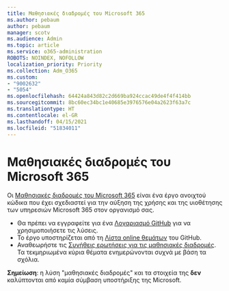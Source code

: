 ```yaml
---
title: Μαθησιακές διαδρομές του Microsoft 365
ms.author: pebaum
author: pebaum
manager: scotv
ms.audience: Admin
ms.topic: article
ms.service: o365-administration
ROBOTS: NOINDEX, NOFOLLOW
localization_priority: Priority
ms.collection: Adm_O365
ms.custom:
- "9002632"
- "5054"
ms.openlocfilehash: 64424a843d82c2d669ba924ccac49de4f4f414bb
ms.sourcegitcommit: 8bc60ec34bc1e40685e3976576e04a2623f63a7c
ms.translationtype: HT
ms.contentlocale: el-GR
ms.lasthandoff: 04/15/2021
ms.locfileid: "51834011"
---
```

# <a name="microsoft-365-learning-pathways"></a>Μαθησιακές διαδρομές του Microsoft 365

Οι [Μαθησιακές διαδρομές του Microsoft 365](https://docs.microsoft.com/office365/customlearning/) είναι ένα έργο ανοιχτού κώδικα που έχει σχεδιαστεί για την αύξηση της χρήσης και της υιοθέτησης των υπηρεσιών Microsoft 365 στον οργανισμό σας.

- Θα πρέπει να εγγραφείτε για ένα [Λογαριασμό GitHub](https://aka.ms/joingithub) για να χρησιμοποιήσετε τις λύσεις.
- Το έργο υποστηρίζεται από τη [Λίστα online θεμάτων](https://aka.ms/CustomLearningHelp) του GitHub.
- Αναθεωρήστε τις [Συνήθεις ερωτήσεις για τις μαθησιακές διαδρομές](https://docs.microsoft.com/office365/customlearning/faq). Τα τεκμηριωμένα κύρια θέματα ενημερώνονται συχνά με βάση τα σχόλια.

**Σημείωση**: η λύση "μαθησιακές διαδρομές" και τα στοιχεία της **δεν** καλύπτονται από καμία σύμβαση υποστήριξης της Microsoft.

